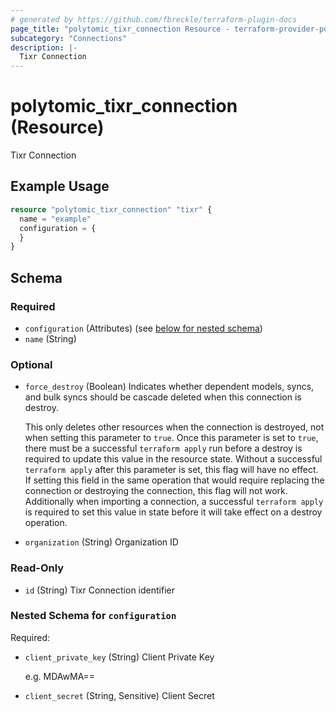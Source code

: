 ```yaml
---
# generated by https://github.com/fbreckle/terraform-plugin-docs
page_title: "polytomic_tixr_connection Resource - terraform-provider-polytomic"
subcategory: "Connections"
description: |-
  Tixr Connection
---
```


# polytomic_tixr_connection (Resource)

Tixr Connection

## Example Usage

```terraform
resource "polytomic_tixr_connection" "tixr" {
  name = "example"
  configuration = {
  }
}
```

<!-- schema generated by tfplugindocs -->
## Schema

### Required

- `configuration` (Attributes) (see [below for nested schema](#nestedatt--configuration))
- `name` (String)

### Optional

- `force_destroy` (Boolean) Indicates whether dependent models, syncs, and bulk syncs should be cascade
deleted when this connection is destroy.

  This only deletes other resources when the connection is destroyed, not when
setting this parameter to `true`. Once this parameter is set to `true`, there
must be a successful `terraform apply` run before a destroy is required to
update this value in the resource state. Without a successful `terraform apply`
after this parameter is set, this flag will have no effect. If setting this
field in the same operation that would require replacing the connection or
destroying the connection, this flag will not work. Additionally when importing
a connection, a successful `terraform apply` is required to set this value in
state before it will take effect on a destroy operation.
- `organization` (String) Organization ID

### Read-Only

- `id` (String) Tixr Connection identifier

<a id="nestedatt--configuration"></a>
### Nested Schema for `configuration`

Required:

- `client_private_key` (String) Client Private Key

    e.g. MDAwMA==
- `client_secret` (String, Sensitive) Client Secret


